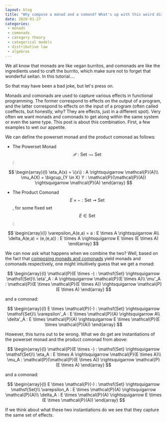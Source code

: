 ```yaml
---
layout: blog
title: "Why compose a monad and a comond? What's up with this weird distributive thingy?"
date: 2020-01-27
categories:
 - monads
 - comonads
 - category theory
 - categorical models
 - distributive law
 - algebras
---
```


We all know that monads are like vegan burritos, and comonads are like the ingredients used to craft the burrito, which make sure not to forget that wonderful seitan. In this tutorial....

So that may have been a bad joke, but let's press on.

Monads and comonads are used to capture various effects in functional programming.  The former correspond to effects on the output of a program, and the latter correspond to effects on the input of a program (often called coeffects, but honestly, why?  They are effects, just in a different spot).  Very often we want monads and comonads to get along within the same system or even the same type.  This post is about this combination.  First, a few examples to wet our appetite.

We can define the powerset monad and the product comonad as follows:

- The Powerset Monad $$\mathcal{P} : \mathsf{Set} \rightsquigarrow \mathsf{Set}$$:

$$
\begin{array}{l}
\eta_A(x) = \{x\} : A \rightsquigarrow \mathcal{P}(A)\\
\mu_A(X) = \bigcup_{Y \in X} Y : \mathcal{P}(\mathcal{P}(A)) \rightsquigarrow \mathcal{P}(A)
\end{array}
$$

- The Product Comonad  $$E \times - : \mathsf{Set} \rightsquigarrow \mathsf{Set}$$, for some fixed set $$E \in \mathsf{Set}$$:

$$
\begin{array}{l}
\varepsilon_A(e,a) = a : E \times A \rightsquigarrow A\\
\delta_A(e,a) = (e,(e,a)) : E \times A \rightsquigarrow E \times (E \times A)
\end{array}
$$

We can now ask what happens when we combine the two?  Well, based on the fact that [composing monads and comonads]() yield monads and comonads respectively, one might intuitively guess that we get a monad:

$$
\begin{array}{l}
\mathcal{P}(E \times -) : \mathsf{Set} \rightsquigarrow \mathsf{Set}\\
\eta'_A : A \rightsquigarrow \mathcal{P}(E \times A)\\
\mu'_A : \mathcal{P}(E \times \mathcal{P}(E \times A)) \rightsquigarrow \mathcal{P}(E \times A)
\end{array}
$$

and a comonad:

$$
\begin{array}{l}
E \times \mathcal{P}(-) : \mathsf{Set} \rightsquigarrow \mathsf{Set}\\
\varepsilon'_A : E \times \mathcal{P}(A) \rightsquigarrow A\\
\delta'_A : E \times \mathcal{P}(A) \rightsquigarrow E \times \mathcal{P}(E \times \mathcal{P}(A))
\end{array}
$$

However, this turns out to be wrong.  What we do get are instantiations of the powerset monad and the product comonad from above:

$$
\begin{array}{l}
\mathcal{P}(E \times -) : \mathsf{Set} \rightsquigarrow \mathsf{Set}\\
\eta_A : E \times A \rightsquigarrow \mathcal{P}(E \times A)\\
\mu_A : \mathcal{P}(\mathcal{P}(E \times A)) \rightsquigarrow \mathcal{P}(E \times A)
\end{array}
$$

and a comonad:

$$
\begin{array}{l}
E \times \mathcal{P}(-) : \mathsf{Set} \rightsquigarrow \mathsf{Set}\\
\varepsilon_A : E \times \mathcal{P}(A) \rightsquigarrow \mathcal{P}(A)\\
\delta_A : E \times \mathcal{P}(A) \rightsquigarrow E \times (E \times \mathcal{P}(A))
\end{array}
$$

If we think about what these two instantiations do we see that they capture the same set of effects.